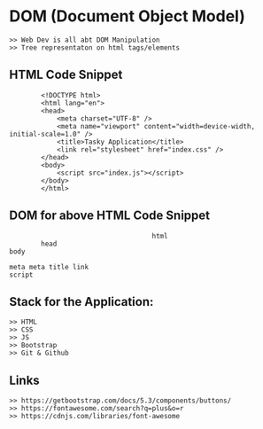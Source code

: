 # DOM (Document Object Model)

    >> Web Dev is all abt DOM Manipulation
    >> Tree representaton on html tags/elements

## HTML Code Snippet

            <!DOCTYPE html>
            <html lang="en">
            <head>
                <meta charset="UTF-8" />
                <meta name="viewport" content="width=device-width, initial-scale=1.0" />
                <title>Tasky Application</title>
                <link rel="stylesheet" href="index.css" />
            </head>
            <body>
                <script src="index.js"></script>
            </body>
            </html>

## DOM for above HTML Code Snippet

                                        html
            head                                                                            body

    meta meta title link                                                                        script

## Stack for the Application:

    >> HTML
    >> CSS
    >> JS
    >> Bootstrap
    >> Git & Github

## Links

    >> https://getbootstrap.com/docs/5.3/components/buttons/
    >> https://fontawesome.com/search?q=plus&o=r
    >> https://cdnjs.com/libraries/font-awesome